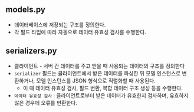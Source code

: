 
## models.py
- 데이터베이스에 저장되는 구조를 정의한다.
- 각 필드 타입에 따라 자동으로 데이터 유효성 검사를 수행한다.

## serializers.py 
- 클라이언트 - 서버 간 데이터를 주고 받을 때 사용되는 데이터의 구조를 정의한다
- `serializer` 필드는 클라이언트에서 받은 데이터를 파싱한 뒤 모델 인스턴스로 변환하거나, 모델 인스턴스를 JSON 형식으로 직렬화할 때 사용된다. 
	- 이 때 데이터 유효성 검사, 필드 변환, 복합 데이터 구조 생성 등을 수행한다.
- `데이터 유효성 검사` : 클라이언트로부터 받은 데이터가 유효한지 검사하며, 유효하지 않은 경우에 오류를 반환한다.